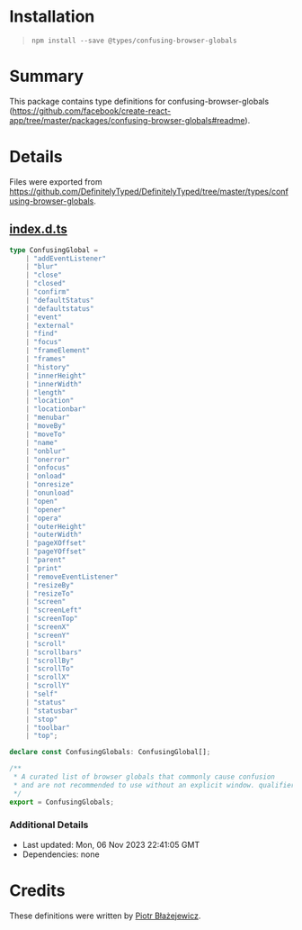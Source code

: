 # Installation
> `npm install --save @types/confusing-browser-globals`

# Summary
This package contains type definitions for confusing-browser-globals (https://github.com/facebook/create-react-app/tree/master/packages/confusing-browser-globals#readme).

# Details
Files were exported from https://github.com/DefinitelyTyped/DefinitelyTyped/tree/master/types/confusing-browser-globals.
## [index.d.ts](https://github.com/DefinitelyTyped/DefinitelyTyped/tree/master/types/confusing-browser-globals/index.d.ts)
````ts
type ConfusingGlobal =
    | "addEventListener"
    | "blur"
    | "close"
    | "closed"
    | "confirm"
    | "defaultStatus"
    | "defaultstatus"
    | "event"
    | "external"
    | "find"
    | "focus"
    | "frameElement"
    | "frames"
    | "history"
    | "innerHeight"
    | "innerWidth"
    | "length"
    | "location"
    | "locationbar"
    | "menubar"
    | "moveBy"
    | "moveTo"
    | "name"
    | "onblur"
    | "onerror"
    | "onfocus"
    | "onload"
    | "onresize"
    | "onunload"
    | "open"
    | "opener"
    | "opera"
    | "outerHeight"
    | "outerWidth"
    | "pageXOffset"
    | "pageYOffset"
    | "parent"
    | "print"
    | "removeEventListener"
    | "resizeBy"
    | "resizeTo"
    | "screen"
    | "screenLeft"
    | "screenTop"
    | "screenX"
    | "screenY"
    | "scroll"
    | "scrollbars"
    | "scrollBy"
    | "scrollTo"
    | "scrollX"
    | "scrollY"
    | "self"
    | "status"
    | "statusbar"
    | "stop"
    | "toolbar"
    | "top";

declare const ConfusingGlobals: ConfusingGlobal[];

/**
 * A curated list of browser globals that commonly cause confusion
 * and are not recommended to use without an explicit window. qualifier.
 */
export = ConfusingGlobals;

````

### Additional Details
 * Last updated: Mon, 06 Nov 2023 22:41:05 GMT
 * Dependencies: none

# Credits
These definitions were written by [Piotr Błażejewicz](https://github.com/peterblazejewicz).
